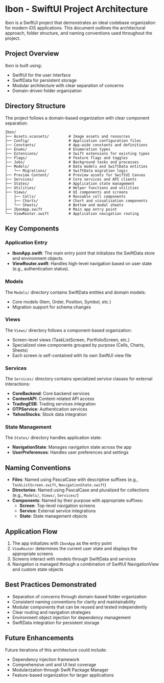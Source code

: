 # Ibon - SwiftUI Project Architecture

Ibon is a SwiftUI project that demonstrates an ideal codebase organization for modern iOS applications. This document outlines the architectural approach, folder structure, and naming conventions used throughout the project.

## Project Overview

Ibon is built using:
- SwiftUI for the user interface
- SwiftData for persistent storage
- Modular architecture with clear separation of concerns
- Domain-driven folder organization

## Directory Structure

The project follows a domain-based organization with clear component separation:

```
Ibon/
├── Assets.xcassets/         # Image assets and resources
├── Config/                  # Application configuration files
├── Constants/               # App-wide constants and definitions
├── Enums/                   # Enumeration types
├── Extensions/              # Swift extensions for existing types
├── Flags/                   # Feature flags and toggles
├── Jobs/                    # Background tasks and processes
├── Models/                  # Data models and SwiftData entities
│   └── Migrations/          # SwiftData migration logic
├── Preview Content/         # Preview assets for SwiftUI Canvas
├── Services/                # Core services and API clients
├── States/                  # Application state management
├── Utilities/               # Helper functions and utilities
├── Views/                   # UI components and screens
│   ├── Cells/               # Reusable cell components
│   ├── Charts/              # Chart and visualization components
│   └── Sheets/              # Bottom and modal sheets
├── IbonApp.swift            # Main app entry point
└── ViewRouter.swift         # Application navigation routing
```

## Key Components

### Application Entry

- **IbonApp.swift**: The main entry point that initializes the SwiftData store and environment objects.
- **ViewRouter.swift**: Handles high-level navigation based on user state (e.g., authentication status).

### Models

The `Models/` directory contains SwiftData entities and domain models:
- Core models (Item, Order, Position, Symbol, etc.)
- Migration support for schema changes

### Views

The `Views/` directory follows a component-based organization:
- Screen-level views (TaskListScreen, PortfolioScreen, etc.)
- Specialized view components grouped by purpose (Cells, Charts, Sheets)
- Each screen is self-contained with its own SwiftUI view file

### Services

The `Services/` directory contains specialized service classes for external interactions:
- **CoreBackend**: Core backend services
- **ContentAPI**: Content-related API access
- **TradingESB**: Trading services integration
- **OTPService**: Authentication services
- **YahooStocks**: Stock data integration

### State Management

The `States/` directory handles application state:
- **NavigationState**: Manages navigation state across the app
- **UserPreferences**: Handles user preferences and settings

## Naming Conventions

- **Files**: Named using PascalCase with descriptive suffixes (e.g., `TaskListScreen.swift`, `NavigationState.swift`)
- **Directories**: Named using PascalCase and pluralized for collections (e.g., `Models/`, `Views/`, `Services/`)
- **Components**: Named by their purpose with appropriate suffixes:
  - **Screen**: Top-level navigation screens
  - **Service**: External service integrations
  - **State**: State management objects

## Application Flow

1. The app initializes with `IbonApp` as the entry point
2. `ViewRouter` determines the current user state and displays the appropriate screens
3. Screens interact with models through SwiftData and services
4. Navigation is managed through a combination of SwiftUI NavigationView and custom state objects

## Best Practices Demonstrated

- Separation of concerns through domain-based folder organization
- Consistent naming conventions for clarity and maintainability
- Modular components that can be reused and tested independently
- Clear routing and navigation strategies
- Environment object injection for dependency management
- SwiftData integration for persistent storage

## Future Enhancements

Future iterations of this architecture could include:
- Dependency injection framework
- Comprehensive unit and UI test coverage
- Modularization through Swift Package Manager
- Feature-based organization for larger applications